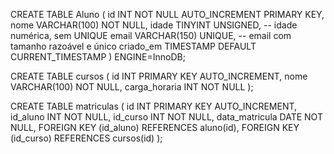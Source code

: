 CREATE TABLE Aluno (
  id INT NOT NULL AUTO_INCREMENT PRIMARY KEY,
  nome VARCHAR(100) NOT NULL,
  idade TINYINT UNSIGNED,           -- idade numérica, sem UNIQUE
  email VARCHAR(150) UNIQUE,       -- email com tamanho razoável e único
  criado_em TIMESTAMP DEFAULT CURRENT_TIMESTAMP
) ENGINE=InnoDB;

CREATE TABLE cursos (
    id INT PRIMARY KEY AUTO_INCREMENT,
    nome VARCHAR(100) NOT NULL,
    carga_horaria INT NOT NULL
);

CREATE TABLE matriculas (
    id INT PRIMARY KEY AUTO_INCREMENT,
    id_aluno INT NOT NULL,
    id_curso INT NOT NULL,
    data_matricula DATE NOT NULL,
    FOREIGN KEY (id_aluno) REFERENCES aluno(id),
    FOREIGN KEY (id_curso) REFERENCES cursos(id)
);
